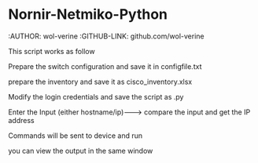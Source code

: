 # Nornir-Netmiko-Python

:AUTHOR: wol-verine
:GITHUB-LINK: github.com/wol-verine

This script works as follow

Prepare the switch configuration and save it in configfile.txt

prepare the inventory and save it as cisco_inventory.xlsx

Modify the login credentials and save the script as .py

Enter the Input (either hostname/ip)---> compare the input and get the IP address

Commands will be sent to device and run

you can view the output in the same window


